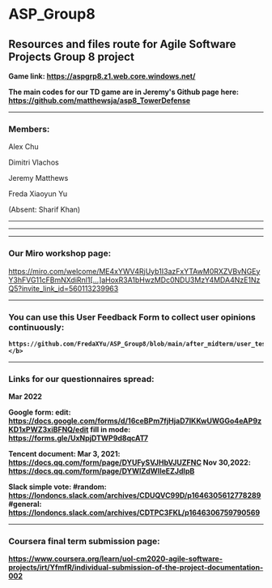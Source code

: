 # ASP_Group8
## Resources and files route for Agile Software Projects Group 8 project

<b>Game link: https://aspgrp8.z1.web.core.windows.net/</b>

<b>The main codes for our TD game are in Jeremy's Github page here: 
    https://github.com/matthewsja/asp8_TowerDefense</b>

------------------------------------------

### Members: 

Alex Chu

Dimitri Vlachos

Jeremy Matthews

Freda Xiaoyun Yu

(Absent: Sharif Khan)

------------------------------------------
------------------------------------------
------------------------------------------
### Our Miro workshop page: 
https://miro.com/welcome/ME4xYWV4RjUyb1I3azFxYTAwM0RXZVBvNGEyY3hFVG11cFBmNXdiRnl1[…]aHoxR3A1bHwzMDc0NDU3MzY4MDA4NzE1NzQ5?invite_link_id=560113239963

------------------------------------------
### <b>You can use this User Feedback Form to collect user opinions continuously: 
    https://github.com/FredaXYu/ASP_Group8/blob/main/after_midterm/user_tests/User_Experience_Form_Template_Mar8.doc </b>

------------------------------------------
### Links for our questionnaires spread: 
Mar 2022 

Google form: 
edit: https://docs.google.com/forms/d/16ceBPm7fjHjaD7IKKwUWGGo4eAP9zKD1xPWZ3xiBFNQ/edit
fill in mode: 
https://forms.gle/UxNpjDTWP9d8qcAT7


Tencent document: 
Mar 3, 2021: https://docs.qq.com/form/page/DYUFySVJHbVJUZFNC
Nov 30,2022: https://docs.qq.com/form/page/DYWlZdWlleEZJdlpB

Slack simple vote: 
#random: https://londoncs.slack.com/archives/CDUQVC99D/p1646305612778289
#general: https://londoncs.slack.com/archives/CDTPC3FKL/p1646306759790569

------------------------------------------

### Coursera final term submission page: 
https://www.coursera.org/learn/uol-cm2020-agile-software-projects/irt/YfmfR/individual-submission-of-the-project-documentation-002


